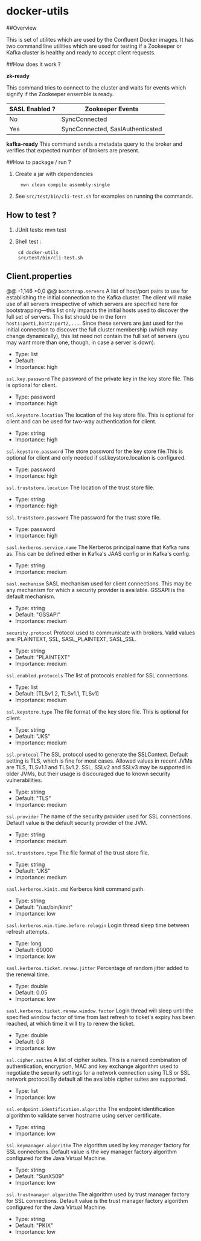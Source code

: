 # docker-utils

##Overview

This is set of utilites which are used by the Confluent Docker images. It has two command line utilities which are used for testing if a Zookeeper or Kafka cluster is healthy and ready to accept client requests.


##How does it work ?

**zk-ready**

This command tries to connect to the cluster and waits for events which signify if the Zookeeper ensemble is ready.

| SASL Enabled ?   | Zookeeper Events   |
|---|---|
| No  | SyncConnected  |
| Yes  |SyncConnected, SaslAuthenticated  |

**kafka-ready**
This command sends a metadata query to the broker and verifies that expected number of brokers are present.


##How to package / run ?

1. Create a jar with dependencies

		 mvn clean compile assembly:single

2. See `src/test/bin/cli-test.sh` for examples on running the commands.

## How to test ?

1. JUnit tests: mvn test
2. Shell test :

        cd docker-utils
        src/test/bin/cli-test.sh


## Client.properties

@@ -1,146 +0,0 @@
``bootstrap.servers``
  A list of host/port pairs to use for establishing the initial connection to the Kafka cluster. The client will make use of all servers irrespective of which servers are specified here for bootstrapping&mdash;this list only impacts the initial hosts used to discover the full set of servers. This list should be in the form <code>host1:port1,host2:port2,...</code>. Since these servers are just used for the initial connection to discover the full cluster membership (which may change dynamically), this list need not contain the full set of servers (you may want more than one, though, in case a server is down).

  * Type: list
  * Default:
  * Importance: high

``ssl.key.password``
  The password of the private key in the key store file. This is optional for client.

  * Type: password
  * Importance: high

``ssl.keystore.location``
  The location of the key store file. This is optional for client and can be used for two-way authentication for client.

  * Type: string
  * Importance: high

``ssl.keystore.password``
  The store password for the key store file.This is optional for client and only needed if ssl.keystore.location is configured.

  * Type: password
  * Importance: high

``ssl.truststore.location``
  The location of the trust store file.

  * Type: string
  * Importance: high

``ssl.truststore.password``
  The password for the trust store file.

  * Type: password
  * Importance: high

``sasl.kerberos.service.name``
  The Kerberos principal name that Kafka runs as. This can be defined either in Kafka's JAAS config or in Kafka's config.

  * Type: string
  * Importance: medium

``sasl.mechanism``
  SASL mechanism used for client connections. This may be any mechanism for which a security provider is available. GSSAPI is the default mechanism.

  * Type: string
  * Default: "GSSAPI"
  * Importance: medium

``security.protocol``
  Protocol used to communicate with brokers. Valid values are: PLAINTEXT, SSL, SASL_PLAINTEXT, SASL_SSL.

  * Type: string
  * Default: "PLAINTEXT"
  * Importance: medium

``ssl.enabled.protocols``
  The list of protocols enabled for SSL connections.

  * Type: list
  * Default: [TLSv1.2, TLSv1.1, TLSv1]
  * Importance: medium

``ssl.keystore.type``
  The file format of the key store file. This is optional for client.

  * Type: string
  * Default: "JKS"
  * Importance: medium

``ssl.protocol``
  The SSL protocol used to generate the SSLContext. Default setting is TLS, which is fine for most cases. Allowed values in recent JVMs are TLS, TLSv1.1 and TLSv1.2. SSL, SSLv2 and SSLv3 may be supported in older JVMs, but their usage is discouraged due to known security vulnerabilities.

  * Type: string
  * Default: "TLS"
  * Importance: medium

``ssl.provider``
  The name of the security provider used for SSL connections. Default value is the default security provider of the JVM.

  * Type: string
  * Importance: medium

``ssl.truststore.type``
  The file format of the trust store file.

  * Type: string
  * Default: "JKS"
  * Importance: medium

``sasl.kerberos.kinit.cmd``
  Kerberos kinit command path.

  * Type: string
  * Default: "/usr/bin/kinit"
  * Importance: low

``sasl.kerberos.min.time.before.relogin``
  Login thread sleep time between refresh attempts.

  * Type: long
  * Default: 60000
  * Importance: low

``sasl.kerberos.ticket.renew.jitter``
  Percentage of random jitter added to the renewal time.

  * Type: double
  * Default: 0.05
  * Importance: low

``sasl.kerberos.ticket.renew.window.factor``
  Login thread will sleep until the specified window factor of time from last refresh to ticket's expiry has been reached, at which time it will try to renew the ticket.

  * Type: double
  * Default: 0.8
  * Importance: low

``ssl.cipher.suites``
  A list of cipher suites. This is a named combination of authentication, encryption, MAC and key exchange algorithm used to negotiate the security settings for a network connection using TLS or SSL network protocol.By default all the available cipher suites are supported.

  * Type: list
  * Importance: low

``ssl.endpoint.identification.algorithm``
  The endpoint identification algorithm to validate server hostname using server certificate.

  * Type: string
  * Importance: low

``ssl.keymanager.algorithm``
  The algorithm used by key manager factory for SSL connections. Default value is the key manager factory algorithm configured for the Java Virtual Machine.

  * Type: string
  * Default: "SunX509"
  * Importance: low

``ssl.trustmanager.algorithm``
  The algorithm used by trust manager factory for SSL connections. Default value is the trust manager factory algorithm configured for the Java Virtual Machine.

  * Type: string
  * Default: "PKIX"
  * Importance: low


